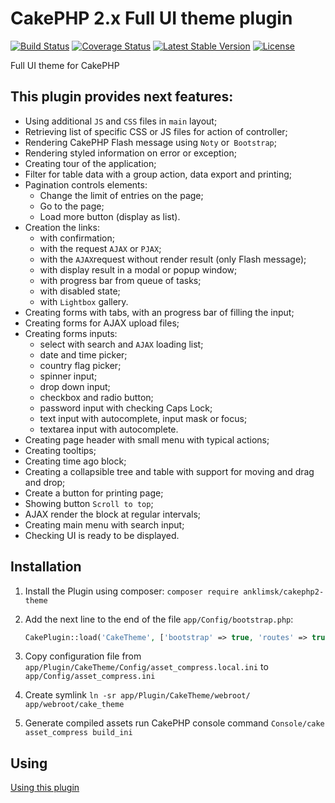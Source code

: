 # CakePHP 2.x Full UI theme plugin
[![Build Status](https://travis-ci.com/anklimsk/cakephp-theme.svg?branch=master)](https://travis-ci.com/anklimsk/cakephp-theme)
[![Coverage Status](https://codecov.io/gh/anklimsk/cakephp-theme/branch/master/graph/badge.svg)](https://codecov.io/gh/anklimsk/cakephp-theme)
[![Latest Stable Version](https://poser.pugx.org/anklimsk/cakephp2-theme/v/stable)](https://packagist.org/packages/anklimsk/cakephp2-theme)
[![License](https://poser.pugx.org/anklimsk/cakephp2-theme/license)](https://packagist.org/packages/anklimsk/cakephp2-theme)

Full UI theme for CakePHP

## This plugin provides next features:

- Using additional `JS` and `CSS` files in `main` layout;
- Retrieving list of specific CSS or JS files for action of controller;
- Rendering CakePHP Flash message using `Noty` or` Bootstrap`;
- Rendering styled information on error or exception;
- Creating tour of the application;
- Filter for table data with a group action, data export and printing;
- Pagination controls elements:
   * Change the limit of entries on the page;
   * Go to the page;
   * Load more button (display as list).
- Creation the links:
   * with confirmation;
   * with the request `AJAX` or `PJAX`;
   * with the `AJAX`request without render result (only Flash message);
   * with display result in a modal or popup window;
   * with progress bar from queue of tasks;
   * with disabled state;
   * with `Lightbox` gallery.
- Creating forms with tabs, with an progress bar of filling the input;
- Creating forms for AJAX upload files;
- Creating forms inputs:
   * select with search and `AJAX` loading list;
   * date and time picker;
   * country flag picker;
   * spinner input;
   * drop down input;
   * checkbox and radio button;
   * password input with checking Caps Lock;
   * text input with autocomplete, input mask or focus;
   * textarea input with autocomplete.
- Creating page header with small menu with typical actions;
- Creating tooltips;
- Creating time ago block;
- Creating a collapsible tree and table with support for moving and drag and drop;
- Create a button for printing page;
- Showing button `Scroll to top`;
- AJAX render the block at regular intervals;
- Creating main menu with search input;
- Checking UI is ready to be displayed.

## Installation

1. Install the Plugin using composer: `composer require anklimsk/cakephp2-theme`
2. Add the next line to the end of the file `app/Config/bootstrap.php`:

   ```php
   CakePlugin::load('CakeTheme', ['bootstrap' => true, 'routes' => true]);
   ```

3. Copy configuration file from `app/Plugin/CakeTheme/Config/asset_compress.local.ini` to `app/Config/asset_compress.ini`
4. Create symlink `ln -sr app/Plugin/CakeTheme/webroot/ app/webroot/cake_theme`
5. Generate compiled assets run CakePHP console command `Console/cake asset_compress build_ini`

## Using

[Using this plugin](docs/USING.md)
